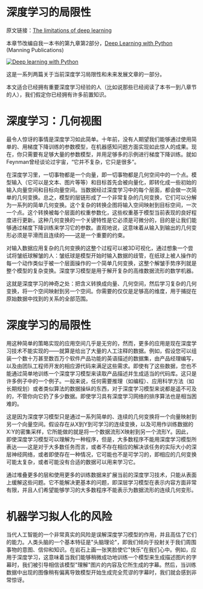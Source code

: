 # 深度学习的局限性
原文链接：[The limitations of deep learning](https://blog.keras.io/the-limitations-of-deep-learning.html)

本章节改编自我一本书的第九章第2部分，[Deep Learning with Python](https://www.manning.com/books/deep-learning-with-python?a_aid=keras&a_bid=76564dff) (Manning Publications)

[![Deep learning with Python](https://blog.keras.io/img/deep_learning_with_python_cover_thumbnail.png)](https://www.manning.com/books/deep-learning-with-python?a_aid=keras&a_bid=76564dff)

这是一系列两篇关于当前深度学习局限性和未来发展文章的一部分。

本文适合已经拥有重要深度学习经验的人（比如说那些已经阅读了本书一到八章节的人），我们假定你已经拥有许多前置知识。

# 深度学习：几何视图
最令人惊讶的事情是深度学习如此简单。十年前，没有人期望我们能够通过使用简单的、用梯度下降训练的参数模型，在机器感知问题方面实现如此惊人的成果。现在，你只需要有足够大量的参数模型，并用足够多的示例进行梯度下降训练。就如Feynman曾经谈论过宇宙，“它并不复杂，它只是很多”。

在深度学习里，一切事物都是一个向量，即一切事物都是几何空间中的一个点。模型输入（它可以是文本、图片等等）和目标首先会被向量化，即转化成一些初始的输入向量空间和目标向量空间。当数据经过深度学习中的每个层面，都会做一次简单的几何变换。总之，模型的层链形成了一个非常复杂的几何变换，它们可以分解为一系列的简单几何变换。这个复杂的转换企图将输入空间映射到目标空间，一次一个点。这个转换被每个层面的权重参数化，这些权重基于模型当前表现的良好程度进行更新。这种几何变换的一个关键特性是它必须是可微分的，目的是让我们能够通过梯度下降训练来学习它的参数。直观地说，这意味着从输入到输出的几何变形必须是平滑而且连续的——这是一个重要的约束。

对输入数据应用复杂的几何变换的这整个过程可以被3D可视化，通过想象一个尝试将皱纸球解皱的人：皱纸球是模型开始时输入数据的歧管，在纸球上被人操作的每一个动作类似于被一个层面操作的一个简单几何变换，这整个解皱手势序列就是整个模型的复杂变换。深度学习模型是用于解开复杂的高维数据流形的数学机器。

这就是深度学习的神奇之处：把含义转换成向量、几何空间，然后学习复杂的几何变换，将一个空间映射到另一个空间。你需要的仅仅是足够高的维度，用于捕捉在原始数据中找到的关系的全部范围。


# 深度学习的局限性
用这种简单的策略实现的应用空间几乎是无穷的，然而，更多的应用是现在深度学习技术不能实现的——就算是给出了大量的人工注释的数据。例如，假设您可以组装一个数十万甚至数百万个软件产品功能的英语描述的数据集，由产品经理编写，以及由团队工程师开发的相应源代码来满足这些需求。即使有了这些数据，您也不能通过简单地训练一个深度学习模型来读取产品描述并生成适当的代码库。这只是许多例子中的一个例子。一般来说，任何需要推理（如编程）、应用科学方法（如长期规划）或者类似算法的数据操纵的东西，对于深度学习模型来说都是遥不可及的，不管你向它扔了多少数据。即使学习具有深度学习网络的排序算法也是相当困难的。

这是因为深度学习模型只是通过一系列简单的、连续的几何变换将一个向量映射到另一个向量空间。假设存在从X到Y到可学习的连续变换，以及可用作训练数据的X:Y的密集采样，它所能做的就是将一个数据流形X映射到另一个流形Y。因此，即使深度学习模型可以理解为一种程序，但是，大多数程序不能用深度学习模型所表达——这是对于大多数任务而言，或者不存在相应的解决该任务的实际大小的深层神经网络，或者即使存在一种情况，它可能也不是可学习的，即相应的几何变换可能太复杂，或者可能没有合适的数据可以用来学习它。

通过堆叠更多的层和使用更多的训练数据来扩展当前的深度学习技术，只能从表面上缓解这些问题。它不能解决更基本的问题，即深层学习模型在表示内容方面非常有限，并且人们希望能够学习的大多数程序不能表示为数据流形的连续几何变形。

# 机器学习拟人化的风险

当代人工智能的一个非常真实的风险是误解深度学习模型的作用，并且高估了它们的能力。人类头脑的一个基本特征是"头脑理论"，即我们倾向于投射关于我们周围事物的意图、信仰和知识。在岩石上画一张笑脸使它"快乐"在我们心中。例如，应用于深度学习，这意味着当我们能够稍微成功地训练一个模型来生成描述图片的字幕时，我们被引导相信该模型"理解"图片的内容及它所生成的字幕。然后，当训练数据中出现的图像稍有偏离导致模型开始生成完全荒谬的字幕时，我们就会感到非常惊讶。

